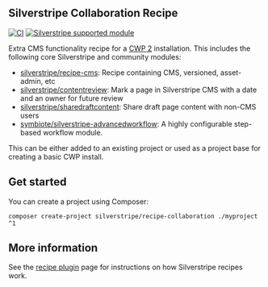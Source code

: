 ## Silverstripe Collaboration Recipe

[![CI](https://github.com/silverstripe/recipe-collaboration/actions/workflows/ci.yml/badge.svg)](https://github.com/silverstripe/recipe-collaboration/actions/workflows/ci.yml)
[![Silverstripe supported module](https://img.shields.io/badge/silverstripe-supported-0071C4.svg)](https://www.silverstripe.org/software/addons/silverstripe-commercially-supported-module-list/)

Extra CMS functionality recipe for a [CWP 2](https://www.cwp.govt.nz) installation. This includes the following core Silverstripe and community modules:

 * [silverstripe/recipe-cms](https://github.com/silverstripe/recipe-cms): Recipe containing CMS, versioned, asset-admin, etc
 * [silverstripe/contentreview](https://github.com/silverstripe/silverstripe-contentreview/): Mark a page in
   Silverstripe CMS with a date and an owner for future review
 * [silverstripe/sharedraftcontent](https://github.com/silverstripe/silverstripe-sharedraftcontent/): Share draft page
   content with non-CMS users
 * [symbiote/silverstripe-advancedworkflow](https://github.com/symbiote/silverstripe-advancedworkflow/): A highly
   configurable step-based workflow module.

This can be either added to an existing project or used as a project base for creating a
basic CWP install.

## Get started

You can create a project using Composer:

```
composer create-project silverstripe/recipe-collaboration ./myproject ^1
```

## More information

See the [recipe plugin](https://github.com/silverstripe/recipe-plugin) page for instructions on how
Silverstripe recipes work.
